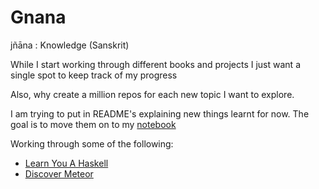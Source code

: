 Gnana
=====

jñāna : Knowledge (Sanskrit)

While I start working through different books and projects I just want a single spot to keep track of my progress

Also, why create a million repos for each new topic I want to explore.

I am trying to put in README's explaining new things learnt for now. The goal is to move them on to my [notebook](http://notebook.readthedocs.org/en/latest/)

Working through some of the following:
* [Learn You A Haskell](http://learnyouahaskell.com/)
* [Discover Meteor](http://www.discovermeteor.com)
